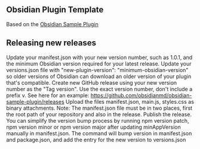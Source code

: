 ## Obsidian Plugin Template
Based on the [Obsidian Sample Plugin](https://github.com/obsidianmd/obsidian-sample-plugin)

## Releasing new releases
Update your manifest.json with your new version number, such as 1.0.1, and the minimum Obsidian version required for your latest release.
Update your versions.json file with "new-plugin-version": "minimum-obsidian-version" so older versions of Obsidian can download an older version of your plugin that's compatible.
Create new GitHub release using your new version number as the "Tag version". Use the exact version number, don't include a prefix v. See here for an example: https://github.com/obsidianmd/obsidian-sample-plugin/releases
Upload the files manifest.json, main.js, styles.css as binary attachments. Note: The manifest.json file must be in two places, first the root path of your repository and also in the release.
Publish the release.
You can simplify the version bump process by running npm version patch, npm version minor or npm version major after updating minAppVersion manually in manifest.json. The command will bump version in manifest.json and package.json, and add the entry for the new version to versions.json